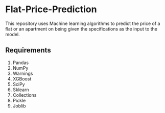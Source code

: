 # Flat-Price-Prediction

This repository uses Machine learning algorithms to predict the price of a flat or an apartment on being given the specifications as the input to the model.

## Requirements
1. Pandas
2. NumPy
3. Warnings
4. XGBoost
5. SciPy
6. Sklearn
7. Collections
8. Pickle
9. Joblib
